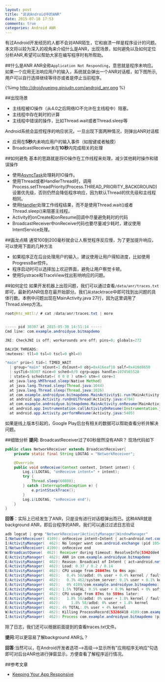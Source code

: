```yaml
---
layout: post
title: "说说Android中的ANR"
date: 2015-07-18 17:53
comments: true
categories: Android ANR
---
```


有过Android开发经历的人都不会对ANR陌生，它和崩溃一样是程序设计的问题。本文将以较为深入的视角来介绍什么是ANR，出现场景，如何避免以及如何定位分析ANR,希望可以帮助大家在编写程序时有所帮助。
<!--more-->
##什么是ANR
ANR全称`Application Not Responding`，意思就是程序未响应。如果一个应用无法响应用户的输入，系统就会弹出一个ANR对话框，如下图所示,用户可以自行选择继续等待亦或者是停止当前程序。

{%img http://droidyueimg.qiniudn.com/android_anr.png %}

##出现场景
  * 主线程被IO操作（从4.0之后网络IO不允许在主线程中）阻塞。
  * 主线程中存在耗时的计算
  * 主线程中错误的操作，比如Thread.wait或者Thread.sleep等 

Android系统会监控程序的响应状况，一旦出现下面两种情况，则弹出ANR对话框
  
  * 应用在**5秒**内未响应用户的输入事件（如按键或者触摸）
  * BroadcastReceiver未在**10秒**内完成相关的处理

##如何避免
基本的思路就是将IO操作在工作线程来处理，减少其他耗时操作和错误操作

  * 使用[AsyncTask](http://droidyue.com/blog/2014/11/08/bad-smell-of-asynctask-in-android/)处理耗时IO操作。
  * 使用Thread或者HandlerThread时，调用Process.setThreadPriority(Process.THREAD_PRIORITY_BACKGROUND)设置优先级，否则仍然会降低程序响应，因为默认Thread的优先级和主线程相同。
  * 使用[Handler](http://droidyue.com/blog/2014/12/28/in-android-handler-classes-should-be-static-or-leaks-might-occur/)处理工作线程结果，而不是使用Thread.wait()或者Thread.sleep()来阻塞主线程。
  * Activity的onCreate和onResume回调中尽量避免耗时的代码
  * BroadcastReceiver中onReceive代码也要尽量减少耗时，建议使用IntentService处理。

##画龙点睛
通常100到200毫秒就会让人察觉程序反应慢，为了更加提升响应，可以使用下面的几种方法

  * 如果程序正在后台处理用户的输入，建议使用让用户得知进度，比如使用ProgressBar控件。
  * 程序启动时可以选择加上欢迎界面，避免让用户察觉卡顿。
  * 使用Systrace和TraceView找出影响响应的问题。

##如何定位
如果开发机器上出现问题，我们可以通过查看`/data/anr/traces.txt`即可，最新的ANR信息在最开始部分。我们从stacktrace中即可找到出问题的具体行数。本例中问题出现在MainActivity.java 27行，因为这里调用了Thread.sleep方法。
```java
root@htc_m8tl:/ # cat /data/anr/traces.txt | more


----- pid 30307 at 2015-05-30 14:51:14 -----
Cmd line: com.example.androidyue.bitmapdemo

JNI: CheckJNI is off; workarounds are off; pins=0; globals=272

DALVIK THREADS:
(mutexes: tll=0 tsl=0 tscl=0 ghl=0)

"main" prio=5 tid=1 TIMED_WAIT
  | group="main" sCount=1 dsCount=0 obj=0x416eaf18 self=0x416d8650
  | sysTid=30307 nice=0 sched=0/0 cgrp=apps handle=1074565528
  | state=S schedstat=( 0 0 0 ) utm=5 stm=4 core=3
  at java.lang.VMThread.sleep(Native Method)
  at java.lang.Thread.sleep(Thread.java:1044)
  at java.lang.Thread.sleep(Thread.java:1026)
  at com.example.androidyue.bitmapdemo.MainActivity$1.run(MainActivity.java:27)
  at android.app.Activity.runOnUiThread(Activity.java:4794)
  at com.example.androidyue.bitmapdemo.MainActivity.onResume(MainActivity.java:33)
  at android.app.Instrumentation.callActivityOnResume(Instrumentation.java:1282)
  at android.app.Activity.performResume(Activity.java:5405)
```

如果是线上版本引起的，Google Play后台有相关的数据可以帮助查看分析并解决问题。

##细致分析
  **提问**: BroadcastReceiver过了60秒居然没有ANR？ 现场代码如下
```java
public class NetworkReceiver extends BroadcastReceiver{
    private static final String LOGTAG = "NetworkReceiver";

    @Override
    public void onReceive(Context context, Intent intent) {
        Log.i(LOGTAG, "onReceive intent=" + intent);
        try {
            Thread.sleep(60000);
        } catch (InterruptedException e) {
            e.printStackTrace();
        }
        Log.i(LOGTAG, "onReceive end");
    }
}
``` 
  **回答**：实际上已经发生了ANR，只是没有进行对话框弹出而已。这种ANR就是background ANR，即后台程序的ANR，我们可以通过过滤日志验证

```java
adb logcat | grep "NetworkReceiver|ActivityManager|WindowManager"
I/NetworkReceiver( 4109): onReceive intent=Intent { act=android.net.conn.CONNECTIVITY_CHANGE flg=0x8000010 cmp=com.example.androidyue.bitmapdemo/.NetworkReceiver (has extras) }
I/ActivityManager(  462): No longer want com.android.exchange (pid 1054): empty #17
I/NetworkReceiver( 4109): onReceive end
W/BroadcastQueue(  462): Receiver during timeout: ResolveInfo{5342dde4 com.example.androidyue.bitmapdemo.NetworkReceiver p=0 o=0 m=0x108000}
E/ActivityManager(  462): ANR in com.example.androidyue.bitmapdemo
E/ActivityManager(  462): Reason: Broadcast of Intent { act=android.net.conn.CONNECTIVITY_CHANGE flg=0x8000010 cmp=com.example.androidyue.bitmapdemo/.NetworkReceiver (has extras) }
E/ActivityManager(  462): Load: 0.37 / 0.2 / 0.14
E/ActivityManager(  462): CPU usage from 26047ms to 0ms ago:
E/ActivityManager(  462):   0.4% 58/adbd: 0% user + 0.4% kernel / faults: 1501 minor
E/ActivityManager(  462):   0.3% 462/system_server: 0.1% user + 0.1% kernel
E/ActivityManager(  462):   0% 4109/com.example.androidyue.bitmapdemo: 0% user + 0% kernel / faults: 6 minor
E/ActivityManager(  462): 1.5% TOTAL: 0.5% user + 0.9% kernel + 0% softirq
E/ActivityManager(  462): CPU usage from 87ms to 589ms later:
E/ActivityManager(  462):   1.8% 58/adbd: 0% user + 1.8% kernel / faults: 30 minor
E/ActivityManager(  462):     1.8% 58/adbd: 0% user + 1.8% kernel
E/ActivityManager(  462): 4% TOTAL: 0% user + 4% kernel
W/ActivityManager(  462): Killing ProcessRecord{5326d418 4109:com.example.androidyue.bitmapdemo/u0a10063}: background ANR
I/ActivityManager(  462): Process com.example.androidyue.bitmapdemo (pid 4109) has died.
```
除了日志，我们还可以根据前面提到的查看traces.txt文件。

**提问**:可以更容易了解background ANR么？

**回答**:当然可以，在Android开发者选项-->高级-->显示所有”应用程序无响应“勾选即可对后台ANR也进行弹窗显示，方便查看了解程序运行情况。

##参考文章
  * [Keeping Your App Responsive](http://developer.android.com/intl/zh-cn/training/articles/perf-anr.html)
